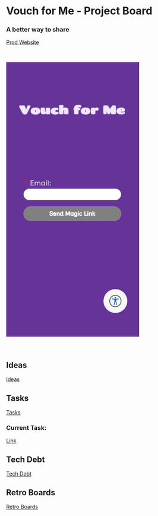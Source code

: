 # Vouch for Me - Project Board

### A better way to share

[Prod Website](https://alexwilliams.site/)

<br>

![<PROJECT_NAME> Screenshot](assets/images/project.png)

<br>

## Ideas

[Ideas](./IDEAS.md)

## Tasks

[Tasks](./TASKS.md)

### Current Task:

[Link](./TASKS.md#project_abbreviation-task_number---task_title)

## Tech Debt

[Tech Debt](./TECH-DEBT.md)

## Retro Boards

[Retro Boards](./RETROS.md)
